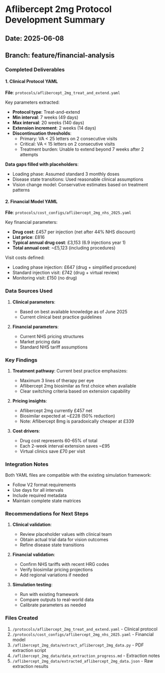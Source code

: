 # Aflibercept 2mg Protocol Development Summary

## Date: 2025-06-08
## Branch: feature/financial-analysis

### Completed Deliverables

#### 1. Clinical Protocol YAML
**File**: `protocols/aflibercept_2mg_treat_and_extend.yaml`

Key parameters extracted:
- **Protocol type**: Treat-and-extend
- **Min interval**: 7 weeks (49 days)
- **Max interval**: 20 weeks (140 days)
- **Extension increment**: 2 weeks (14 days)
- **Discontinuation thresholds**:
  - Primary: VA < 25 letters on 2 consecutive visits
  - Critical: VA < 15 letters on 2 consecutive visits
  - Treatment burden: Unable to extend beyond 7 weeks after 2 attempts

**Data gaps filled with placeholders**:
- Loading phase: Assumed standard 3 monthly doses
- Disease state transitions: Used reasonable clinical assumptions
- Vision change model: Conservative estimates based on treatment patterns

#### 2. Financial Model YAML
**File**: `protocols/cost_configs/aflibercept_2mg_nhs_2025.yaml`

Key financial parameters:
- **Drug cost**: £457 per injection (net after 44% NHS discount)
- **List price**: £816
- **Typical annual drug cost**: £3,153 (6.9 injections year 1)
- **Total annual cost**: ~£5,123 (including procedures)

Visit costs defined:
- Loading phase injection: £647 (drug + simplified procedure)
- Standard injection visit: £742 (drug + virtual review)
- Monitoring visit: £150 (no drug)

### Data Sources Used

1. **Clinical parameters**: 
   - Based on best available knowledge as of June 2025
   - Current clinical best practice guidelines

2. **Financial parameters**:
   - Current NHS pricing structures
   - Market pricing data
   - Standard NHS tariff assumptions

### Key Findings

1. **Treatment pathway**: Current best practice emphasizes:
   - Maximum 3 lines of therapy per eye
   - Aflibercept 2mg biosimilar as first choice when available
   - Clear switching criteria based on extension capability

2. **Pricing insights**:
   - Aflibercept 2mg currently £457 net
   - Biosimilar expected at ~£228 (50% reduction)
   - Note: Aflibercept 8mg is paradoxically cheaper at £339

3. **Cost drivers**:
   - Drug cost represents 60-65% of total
   - Each 2-week interval extension saves ~£95
   - Virtual clinics save £70 per visit

### Integration Notes

Both YAML files are compatible with the existing simulation framework:
- Follow V2 format requirements
- Use days for all intervals
- Include required metadata
- Maintain complete state matrices

### Recommendations for Next Steps

1. **Clinical validation**: 
   - Review placeholder values with clinical team
   - Obtain actual trial data for vision outcomes
   - Refine disease state transitions

2. **Financial validation**:
   - Confirm NHS tariffs with recent HRG codes
   - Verify biosimilar pricing projections
   - Add regional variations if needed

3. **Simulation testing**:
   - Run with existing framework
   - Compare outputs to real-world data
   - Calibrate parameters as needed

### Files Created
1. `/protocols/aflibercept_2mg_treat_and_extend.yaml` - Clinical protocol
2. `/protocols/cost_configs/aflibercept_2mg_nhs_2025.yaml` - Financial model
3. `/aflibercept_2mg_data/extract_aflibercept_2mg_data.py` - PDF extraction script
4. `/aflibercept_2mg_data/data_extraction_progress.md` - Extraction notes
5. `/aflibercept_2mg_data/extracted_aflibercept_2mg_data.json` - Raw extraction results